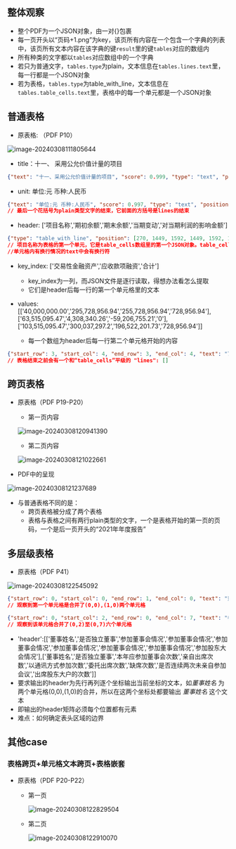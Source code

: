 ## 整体观察

- 整个PDF为一个JSON对象，由一对{}包裹
- 每一页开头以“页码+1.png”为key，该页所有内容在一个包含一个字典的列表中，该页所有文本内容在该字典的键`result`里的键`tables`对应的数组内
- 所有种类的文字都以`tables`对应数组中的一个字典
- 若只为普通文字，`tables.type`为plain，文本信息在`tables.lines.text`里，每一行都是一个JSON对象
- 若为表格，`tables.type`为table_with_line，文本信息在`tables.table_cells.text`里，表格中的每一个单元都是一个JSON对象



## 普通表格

- 原表格: （PDF P10）

![image-20240308111805644](C:\Users\24799\AppData\Roaming\Typora\typora-user-images\image-20240308111805644.png)

- title：十一、 采用公允价值计量的项目

```json
{"text": "十一、采用公允价值计量的项目", "score": 0.999, "type": "text", "position": [262, 1315, 744, 1315, 744, 1357, 262, 1357], "angle": 0, "direction": 1, "handwritten": 0, "char_scores": [0.999, 0.997, 0.997, 0.999, 0.999, 0.999, 0.999, 0.999, 0.999, 0.999, 0.999, 0.999, 0.999, 0.999], "char_centers": [[288, 1337], [316, 1336], [355, 1344], [401, 1337], [441, 1337], [473, 1336], [505, 1337], [536, 1337], [568, 1337], [601, 1337], [633, 1337], [664, 1337], [695, 1337], [726, 1337]], "char_positions": [[277, 1323, 300, 1323, 300, 1353, 277, 1353], [300, 1334, 333, 1334, 333, 1337, 300, 1337], [333, 1341, 379, 1341, 379, 1350, 333, 1350], [379, 1322, 427, 1322, 427, 1354, 379, 1354], [427, 1323, 455, 1323, 455, 1353, 427, 1353], [459, 1322, 490, 1322, 490, 1353, 459, 1353], [490, 1322, 521, 1322, 521, 1354, 490, 1354], [521, 1323, 554, 1323, 554, 1354, 521, 1354], [554, 1322, 584, 1322, 584, 1354, 554, 1354], [584, 1323, 618, 1323, 618, 1353, 584, 1353], [618, 1323, 650, 1323, 650, 1353, 618, 1353], [650, 1323, 678, 1323, 678, 1353, 650, 1353], [679, 1323, 712, 1323, 712, 1354, 679, 1354], [716, 1324, 737, 1324, 737, 1353, 716, 1353]], "char_candidates": [["十", "+"], ["一", "ー", "二", "十"], ["、", ",", ".", " "], ["采", "彩"], ["用"], ["公", "分", "价"], ["允", "元", "分", "充"], ["价"], ["值", "値", "植", "直"], ["计", "汁"], ["量"], ["的"], ["项", "顶", "項"], ["目"]], "char_candidates_score": [[0.999, 0.0], [0.997, 0.002, 0.0, 0.0], [0.997, 0.001, 0.0, 0.0], [0.999, 0.0], [0.999], [0.999, 0.0, 0.0], [0.999, 0.0, 0.0, 0.0], [0.999], [0.999, 0.0, 0.0, 0.0], [0.999, 0.0], [0.999], [0.999], [0.999, 0.0, 0.0], [0.999]]}
```

- unit: 单位:元 币种:人民币

```json
{"text": "单位:元 币种:人民币", "score": 0.997, "type": "text", "position": [1244, 1407, 1596, 1407, 1596, 1447, 1244, 1447], "angle": 0, "direction": 1, "handwritten": 0, "char_scores": [0.999, 0.999, 0.999, 0.999, 0.972, 0.999, 0.999, 0.999, 0.999, 0.999, 0.999], "char_centers": [[1266, 1427], [1294, 1428], [1326, 1434], [1356, 1428], [1390, 1427], [1419, 1428], [1450, 1428], [1485, 1434], [1516, 1428], [1547, 1428], [1578, 1428]], "char_positions": [[1255, 1413, 1279, 1413, 1279, 1442, 1255, 1442], [1279, 1413, 1310, 1413, 1310, 1442, 1279, 1442], [1314, 1428, 1339, 1428, 1339, 1441, 1314, 1441], [1339, 1414, 1373, 1414, 1373, 1442, 1339, 1442], [1373, 1414, 1408, 1414, 1408, 1441, 1373, 1441], [1408, 1413, 1432, 1413, 1432, 1442, 1408, 1442], [1436, 1413, 1467, 1413, 1467, 1442, 1436, 1442], [1470, 1428, 1500, 1428, 1500, 1441, 1470, 1441], [1500, 1413, 1531, 1413, 1531, 1442, 1500, 1442], [1533, 1414, 1561, 1414, 1561, 1442, 1533, 1442], [1564, 1413, 1592, 1413, 1592, 1442, 1564, 1442]], "char_candidates": [["单", "単"], ["位"], [":", ";", ".", " "], ["元"], [" "], ["币"], ["种", "钟", "仲"], [":", ";", " "], ["人"], ["民"], ["币", "市"]], "char_candidates_score": [[0.999, 0.0], [0.999], [0.999, 0.0, 0.0, 0.0], [0.999], [0.972], [0.999], [0.999, 0.0, 0.0], [0.999, 0.0, 0.0], [0.999], [0.999], [0.999, 0.0]]}]}
// 最后一个花括号为plain类型文字的结束，它前面的方括号是lines的结束
```

- header: ['项目名称','期初余额','期末余额','当期变动','对当期利润的影响金额']

```json
{"type": "table_with_line", "position": [270, 1449, 1592, 1449, 1592, 1660, 270, 1660], "table_rows": 4, "table_cols": 5, "height_of_rows": [83, 42, 44, 42], "width_of_cols": [269, 255, 256, 254, 288], "table_cells": [{"start_row": 0, "start_col": 0, "end_row": 0, "end_col": 0, "text": "项目名称", "borders": {"top": 1, "bottom": 1, "left": 1, "right": 1}, "position": [270, 1449, 539, 1449, 539, 1532, 270, 1532], "lines": [{"text": "项目名称", "score": 0.999, "type": "text", "position": [337, 1469, 472, 1469, 472, 1510, 337, 1510], "angle": 0, "direction": 1, "handwritten": 0, "char_scores": [0.999, 0.999, 0.999, 0.999], "char_centers": [[361, 1490], [389, 1490], [420, 1490], [451, 1490]], "char_positions": [[348, 1476, 372, 1476, 372, 1507, 348, 1507], [378, 1477, 400, 1477, 400, 1505, 378, 1505], [406, 1476, 434, 1476, 434, 1505, 406, 1505], [434, 1476, 466, 1476, 466, 1505, 434, 1505]], "char_candidates": [["项", "顶", "項"], ["目"], ["名"], ["称"]], "char_candidates_score": [[0.999, 0.0, 0.0], [0.999], [0.999], [0.999]]}]}
// 项目名称为表格的第一个单元，它是table_cells数组里的第一个JSON对象。table_cells里的对象都以单元的坐标开始，该单元内的完整文本信息在坐标后的“text”中
//单元格内有换行情况的text中会有换行符
```

- key_index: ['交易性金融资产','应收款项融资','合计']
  - key_index为一列，而JSON文件是逐行读取，得想办法看怎么提取
  - 它们是header后每一行的第一个单元格里的文本

- values: [['40,000,000.00','295,728,956.94','255,728,956.94','728,956.94'],['63,515,095.47','4,308,340.26','-59,206,755.21','0'],['103,515,095.47','300,037,297.2','196,522,201.73','728,956.94']]
  - 每一个数组为header后每一行第二个单元格开始的内容

```json
{"start_row": 3, "start_col": 4, "end_row": 3, "end_col": 4, "text": "728,956.94", "borders": {"top": 1, "bottom": 1, "left": 1, "right": 1}, "position": [1304, 1618, 1592, 1618, 1592, 1660, 1304, 1660], "lines": [{"text": "728,956.94", "score": 0.999, "type": "text", "position": [1411, 1619, 1585, 1619, 1585, 1658, 1411, 1658], "angle": 0, "direction": 1, "handwritten": 0, "char_scores": [0.999, 0.999, 0.999, 0.999, 0.999, 0.999, 0.999, 0.999, 0.999, 0.999], "char_centers": [[1430, 1643], [1446, 1643], [1463, 1643], [1479, 1644], [1491, 1643], [1512, 1643], [1524, 1643], [1540, 1646], [1554, 1643], [1571, 1643]], "char_positions": [[1422, 1626, 1439, 1626, 1439, 1660, 1422, 1660], [1439, 1626, 1450, 1626, 1450, 1660, 1439, 1660], [1454, 1626, 1474, 1626, 1474, 1660, 1454, 1660], [1474, 1632, 1485, 1632, 1485, 1660, 1474, 1660], [1485, 1626, 1498, 1626, 1498, 1660, 1485, 1660], [1503, 1626, 1519, 1626, 1519, 1660, 1503, 1660], [1519, 1626, 1530, 1626, 1530, 1660, 1519, 1660], [1533, 1633, 1547, 1633, 1547, 1660, 1533, 1660], [1547, 1626, 1561, 1626, 1561, 1660, 1547, 1660], [1565, 1628, 1578, 1628, 1578, 1660, 1565, 1660]], "char_candidates": [["7"], ["2"], ["8"], [",", "."], ["9"], ["5"], ["6"], [".", ",", "。"], ["9"], ["4"]], "char_candidates_score": [[0.999], [0.999], [0.999], [0.999, 0.0], [0.999], [0.999], [0.999], [0.999, 0.0, 0.0], [0.999], [0.999]]}]}], "lines": []}
// 表格结束之前会有一个和“table_cells”平级的 "lines": []
```



## 跨页表格

- 原表格（PDF P19-P20）

  - 第一页内容

  ![image-20240308120941390](C:\Users\24799\AppData\Roaming\Typora\typora-user-images\image-20240308120941390.png)

  - 第二页内容

  ![image-20240308121022661](C:\Users\24799\AppData\Roaming\Typora\typora-user-images\image-20240308121022661.png)

- PDF中的呈现

![image-20240308121237689](C:\Users\24799\AppData\Roaming\Typora\typora-user-images\image-20240308121237689.png)

- 与普通表格不同的是：
  - 跨页表格被分成了两个表格
  - 表格与表格之间有两行plain类型的文字，一个是表格开始的第一页的页码，一个是后一页开头的“2021年年度报告”



## 多层级表格

- 原表格（PDF P41）

![image-20240308122545092](C:\Users\24799\AppData\Roaming\Typora\typora-user-images\image-20240308122545092.png)

```json
{"start_row": 0, "start_col": 0, "end_row": 1, "end_col": 0, "text": "董事\n姓名", "borders": {"top": 1, "bottom": 1, "left": 1, "right": 1}, "position": [237, 327, 493, 327, 493, 579, 237, 579], "lines": [{"text": "董事", "score": 0.999, "type": "text", "position": [330, 410, 400, 410, 400, 452, 330, 452], "angle": 0, "direction": 1, "handwritten": 0, "char_scores": [0.999, 0.999], "char_centers": [[352, 432], [379, 432]], "char_positions": [[341, 418, 364, 418, 364, 449, 341, 449], [365, 419, 396, 419, 396, 448, 365, 448]], "char_candidates": [["董"], ["事"]], "char_candidates_score": [[0.999], [0.999]]}, {"text": "姓名", "score": 0.999, "type": "text", "position": [326, 455, 400, 455, 400, 491, 326, 491], "angle": 0, "direction": 1, "handwritten": 0, "char_scores": [0.999, 0.999], "char_centers": [[351, 473], [379, 473]], "char_positions": [[337, 459, 365, 459, 365, 487, 337, 487], [365, 459, 393, 459, 393, 487, 365, 487]], "char_candidates": [["姓", "娃"], ["名"]], "char_candidates_score": [[0.999, 0.0], [0.999]]}]}
// 观察到第一个单元格是合并了(0,0),(1,0)两个单元格
```

```json
{"start_row": 0, "start_col": 2, "end_row": 0, "end_col": 7, "text": "参加董事会情况", "borders": {"top": 1, "bottom": 1, "left": 1, "right": 1}, "position": [598, 328, 1441, 328, 1441, 414, 598, 414], "lines": [{"text": "参加董事会情况", "score": 0.999, "type": "text", "position": [907, 351, 1133, 351, 1133, 390, 907, 390], "angle": 0, "direction": 1, "handwritten": 0, "char_scores": [0.999, 0.999, 0.999, 0.999, 0.999, 0.999, 0.999], "char_centers": [[928, 370], [956, 369], [988, 370], [1019, 370], [1050, 370], [1081, 370], [1113, 372]], "char_positions": [[918, 356, 940, 356, 940, 386, 918, 386], [942, 356, 971, 356, 971, 384, 942, 384], [973, 356, 1004, 356, 1004, 386, 973, 386], [1005, 356, 1034, 356, 1034, 386, 1005, 386], [1036, 356, 1067, 356, 1067, 386, 1036, 386], [1067, 356, 1098, 356, 1098, 386, 1067, 386], [1099, 358, 1130, 358, 1130, 386, 1099, 386]], "char_candidates": [["参", "參", "叁"], ["加", "如"], ["董", "懂", "薰", "童", "莗"], ["事"], ["会", "會", "尝"], ["情", "清"], ["况", "況", "沉", "祝"]], "char_candidates_score": [[0.999, 0.0, 0.0], [0.999, 0.0], [0.999, 0.0, 0.0, 0.0, 0.0], [0.999], [0.999, 0.0, 0.0], [0.999, 0.0], [0.999, 0.0, 0.0, 0.0]]}]}
// 观察到该单元格合并了(0,2)至(0,7)六个单元格
```

- 'header':[['董事姓名','是否独立董事','参加董事会情况','参加董事会情况','参加董事会情况','参加董事会情况','参加董事会情况','参加董事会情况','参加股东大会情况'],['董事姓名','是否独立董事','本年应参加董事会次数','亲自出席次数','以通讯方式参加次数','委托出席次数','缺席次数','是否连续两次未亲自参加会议','出席股东大户的次数']]
- 要求输出的header为先行再列逐个坐标输出当前坐标的文本，如*董事姓名* 为两个单元格(0,0),(1,0)的合并，所以在这两个坐标处都要输出 *董事姓名* 这个文本
- 即输出的header矩阵必须每个位置都有元素
- 难点：如何确定表头区域的边界



## 其他case

### 表格跨页+单元格文本跨页+表格嵌套

- 原表格（PDF P20-P22）

  - 第一页

    ![image-20240308122829504](C:\Users\24799\AppData\Roaming\Typora\typora-user-images\image-20240308122829504.png)

  - 第二页

    ![image-20240308122910070](C:\Users\24799\AppData\Roaming\Typora\typora-user-images\image-20240308122910070.png)

    